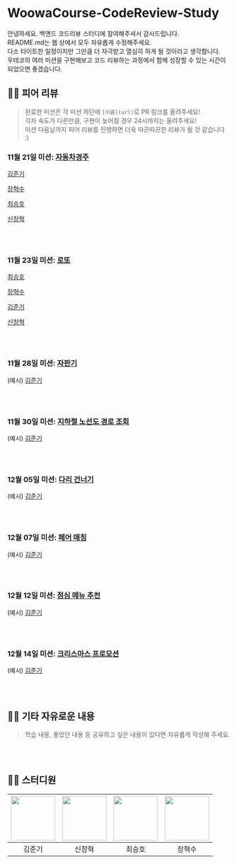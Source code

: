 # WoowaCourse-CodeReview-Study

안녕하세요. 백엔드 코드리뷰 스터디에 참여해주셔서 감사드립니다.  
README.md는 웹 상에서 모두 자유롭게 수정해주세요.  
다소 타이트한 일정이지만 그만큼 더 자극받고 열심히 하게 될 것이라고 생각합니다.  
우테코의 여러 미션을 구현해보고 코드 리뷰하는 과정에서 함께 성장할 수 있는 시간이 되었으면 좋겠습니다.  


## 👨‍💻 피어 리뷰
> 완료한 미션은 각 미션 하단에 `[이름](url)`로 PR 링크를 올려주세요!  
각자 속도가 다른만큼, 구현이 늦어질 경우 24시까지는 올려주세요!  
미션 다음날까지 피어 리뷰를 진행하면 더욱 따끈따끈한 리뷰가 될 것 같습니다 :)

### 11월 21일 미션: [자동차경주](https://github.com/woowacourse-precourse/java-racingcar-6)  

[김준기](https://github.com/june-777/java-racingcar-6/pull/1) <br> 

[장혁수](https://github.com/woowacourse-precourse/java-racingcar-6/pull/2387) <br> 

[최승호](https://github.com/zxcev/java-racingcar-practice/pull/1) <br>

[신창혁](https://github.com/Hugh-KR/java-racingcar-6/pull/2)

<br> </br>
### 11월 23일 미션: [로또](https://github.com/woowacourse-precourse/java-lotto-6)  

[최승호](https://github.com/zxcev/java-lotto-practice/pull/1) <br>

[장혁수](https://github.com/woowacourse-precourse/java-lotto-6/pull/2101) <br>

[김준기](https://github.com/june-777/java-lotto-6/pull/1) <br>

[신창혁](https://github.com/Hugh-KR/java-lotto-6/pull/1) <br>

<br> </br>
### 11월 28일 미션: [자판기](https://github.com/woowacourse/java-vendingmachine-precourse)  
(예시) [김준기](https://github.com/june-777/java-christmas-6-june-777/pull/1)



<br> </br>
### 11월 30일 미션: [지하철 노선도 경로 조회](https://github.com/woowacourse/java-subway-path-precourse)  
(예시) [김준기](https://github.com/june-777/java-christmas-6-june-777/pull/1)



<br> </br>
### 12월 05일 미션: [다리 건너기](https://github.com/bark20/java-bridge)  
(예시) [김준기](https://github.com/june-777/java-christmas-6-june-777/pull/1)



<br> </br>
### 12월 07일 미션: [페어 매칭](https://github.com/woowacourse/java-pairmatching-precourse)  
(예시) [김준기](https://github.com/june-777/java-christmas-6-june-777/pull/1)



<br> </br>
### 12월 12일 미션: [점심 메뉴 추천](https://github.com/70825/java-menu)  
(예시) [김준기](https://github.com/june-777/java-christmas-6-june-777/pull/1)



<br> </br>
### 12월 14일 미션: [크리스마스 프로모션](https://github.com/woowacourse-precourse/java-christmas-6)  
(예시) [김준기](https://github.com/june-777/java-christmas-6-june-777/pull/1)




<br> </br>
## 👨‍💻 기타 자유로운 내용
> 학습 내용, 좋았던 내용 등 공유하고 싶은 내용이 있다면 자유롭게 작성해 주세요.



<br> </br>
## 👨‍💻 스터디원
| [<img src="https://avatars.githubusercontent.com/u/68291395?v=4" width="100">](https://github.com/june-777) | [<img src="https://avatars.githubusercontent.com/u/83931353?v=4" width="100">](https://github.com/Hugh-KR) | [<img src="https://avatars.githubusercontent.com/u/121966058?v=4" width="100">](https://github.com/zxcev) | [<img src="https://avatars.githubusercontent.com/u/76612738?v=4" width="100">](https://github.com/zangsu) |
| :--------------------------------------------------------------------------------------------------------: | :---------------------------------------------------------------------------------------------------------: | :---------------------------------------------------------------------------------------------------------: | :---------------------------------------------------------------------------------------------------------: |
| 김준기 | 신창혁 | 최승호 | 장혁수 |
